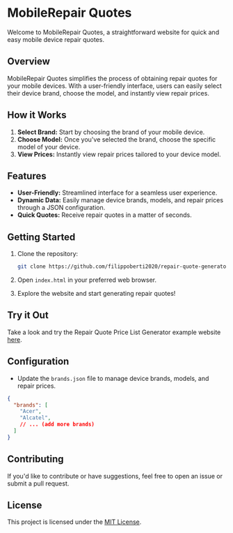 # MobileRepair Quotes

Welcome to MobileRepair Quotes, a straightforward website for quick and easy mobile device repair quotes.

## Overview

MobileRepair Quotes simplifies the process of obtaining repair quotes for your mobile devices. With a user-friendly interface, users can easily select their device brand, choose the model, and instantly view repair prices.

## How it Works

1. **Select Brand:** Start by choosing the brand of your mobile device.
2. **Choose Model:** Once you've selected the brand, choose the specific model of your device.
3. **View Prices:** Instantly view repair prices tailored to your device model.

## Features

- **User-Friendly:** Streamlined interface for a seamless user experience.
- **Dynamic Data:** Easily manage device brands, models, and repair prices through a JSON configuration.
- **Quick Quotes:** Receive repair quotes in a matter of seconds.

## Getting Started

1. Clone the repository:

    ```bash
    git clone https://github.com/filippoberti2020/repair-quote-generator.git
    ```

2. Open `index.html` in your preferred web browser.

3. Explore the website and start generating repair quotes!


## Try it Out

Take a look and try the Repair Quote Price List Generator example website [here](https://repair-quote-generator.vercel.app/).


## Configuration

- Update the `brands.json` file to manage device brands, models, and repair prices.

```json
{
  "brands": [
    "Acer",
    "Alcatel",
    // ... (add more brands)
  ]
}
```

## Contributing

If you'd like to contribute or have suggestions, feel free to open an issue or submit a pull request.

## License

This project is licensed under the [MIT License](LICENSE).
